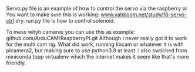 Servo.py file is an example of how to control the servo via the raspberry pi
You want to make sure this is working: 
www.yahboom.net/study/16-servo-ctrl
dry_run.py file is how to control solenoid.


To mess wityh cameras you can use this as example:
github.com/ArduCAM/RaspberryPi.git
 Although I never really got it to work for the multi cam rig. What did work,
running libcam or whatever it is with picamera2, but making sure to use python3.9
at least. I also swtiched from miniconda topp virtualenv which the internet
makes it seem like that's more friendly.


